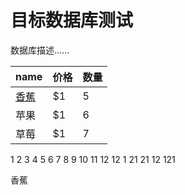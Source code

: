 # 目标数据库测试
数据库描述......

name | 价格 |  数量  
-|-|-
<a href="#香蕉">香蕉</a> | $1 | 5 |
苹果 | $1 | 6 |
草莓 | $1 | 7 |

1
2
3
4
5
6
7
8
9
10
11
12
12
1
21
21
12
121




<a name="香蕉">香蕉</a>
